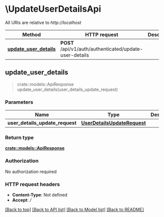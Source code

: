 # \UpdateUserDetailsApi

All URIs are relative to *http://localhost*

Method | HTTP request | Description
------------- | ------------- | -------------
[**update_user_details**](UpdateUserDetailsApi.md#update_user_details) | **POST** /api/v1/auth/authenticated/update-user-details | 



## update_user_details

> crate::models::ApiResponse update_user_details(user_details_update_request)


### Parameters


Name | Type | Description  | Required | Notes
------------- | ------------- | ------------- | ------------- | -------------
**user_details_update_request** | [**UserDetailsUpdateRequest**](UserDetailsUpdateRequest.md) |  | [required] |

### Return type

[**crate::models::ApiResponse**](ApiResponse.md)

### Authorization

No authorization required

### HTTP request headers

- **Content-Type**: Not defined
- **Accept**: */*

[[Back to top]](#) [[Back to API list]](../README.md#documentation-for-api-endpoints) [[Back to Model list]](../README.md#documentation-for-models) [[Back to README]](../README.md)

